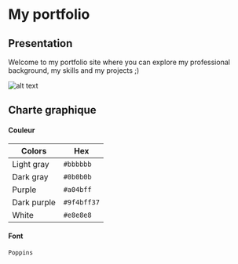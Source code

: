# My portfolio
## Presentation

Welcome to my portfolio site where you can explore my professional background, my skills and my projects ;)

![alt text](https://github.com/sisilass31/portfolio-sihem/blob/main/assets/images/profile-pic.png?raw=true)

## Charte graphique

#### Couleur

| Colors             | Hex                                                                |
| ----------------- | ------------------------------------------------------------------ |
| Light gray | `#bbbbbb`|
| Dark gray | `#0b0b0b`|
| Purple | `#a04bff` |
| Dark purple | `#9f4bff37` |
| White | `#e8e8e8` |

#### Font

`Poppins`
